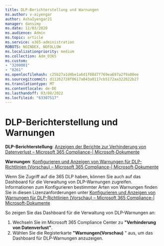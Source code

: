 ```yaml
---
title: DLP-Berichterstellung und Warnungen
ms.author: v-aiyengar
author: AshaIyengar21
manager: dansimp
ms.date: 12/03/2020
ms.audience: Admin
ms.topic: article
ms.service: o365-administration
ROBOTS: NOINDEX, NOFOLLOW
ms.localizationpriority: medium
ms.collection: Adm_O365
ms.custom:
- "3200001"
- "8261"
ms.openlocfilehash: c25b27a1d4be1a6d1f08d7f769ea697a2f9a80ee
ms.sourcegitcommit: d11262728f0617a843a0117cb5172aa322022b27
ms.translationtype: MT
ms.contentlocale: de-DE
ms.lasthandoff: 03/08/2022
ms.locfileid: "63307517"
---
```

# <a name="dlp-reporting-and-alerts"></a>DLP-Berichterstellung und Warnungen

**DLP-Berichterstellung**: [Anzeigen der Berichte zur Verhinderung von Datenverlust – Microsoft 365 Compliance-| Microsoft-Dokumente](https://docs.microsoft.com/microsoft-365/compliance/view-the-dlp-reports&preserve-view=true)

**Warnungen**: [Konfigurieren und Anzeigen von Warnungen für DLP-Richtlinien (Vorschau) – Microsoft 365 Compliance-| Microsoft-Dokumente](https://docs.microsoft.com/microsoft-365/compliance/dlp-configure-view-alerts-policies&preserve-view=true)

 Wenn Sie Zugriff auf die 365 DLP haben, können Sie auch auf das Dashboard für die Verwaltung von DLP-Warnungen zugreifen.  Informationen zum Konfigurieren bestimmter Arten von Warnungen finden Sie in diesen Lizenzanforderungen unter [Konfigurieren und Anzeigen von Warnungen für DLP-Richtlinien (Vorschau) – Microsoft 365 Compliance-| Microsoft-Dokumente](https://docs.microsoft.com/microsoft-365/compliance/dlp-configure-view-alerts-policies#licensing-for-alert-configuration-options&preserve-view=true)

So zeigen Sie das Dashboard für die Verwaltung von DLP-Warnungen an:

1. Wechseln Sie im Microsoft 365 Compliance Center zu **"Verhinderung von Datenverlust"**.
1. Wählen Sie die Registerkarte **"Warnungen(Vorschau)** " aus, um das Dashboard für DLP-Warnungen anzuzeigen.